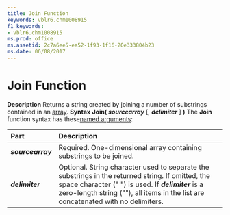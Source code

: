 ```yaml
---
title: Join Function
keywords: vblr6.chm1008915
f1_keywords:
- vblr6.chm1008915
ms.prod: office
ms.assetid: 2c7a6ee5-ea52-1f93-1f16-20e333804b23
ms.date: 06/08/2017
---
```



# Join Function



 **Description**
Returns a string created by joining a number of substrings contained in an [array](../../Glossary/vbe-glossary.md).
 **Syntax**
 **Join( _sourcearray_** [, **_delimiter_** ] **)**
The  **Join** function syntax has these[named arguments](../../Glossary/vbe-glossary.md):


|**Part**|**Description**|
|:-----|:-----|
|**_sourcearray_**|Required. One-dimensional array containing substrings to be joined.|
|**_delimiter_**|Optional. String character used to separate the substrings in the returned string. If omitted, the space character (" ") is used. If  **_delimiter_** is a zero-length string (""), all items in the list are concatenated with no delimiters.|

